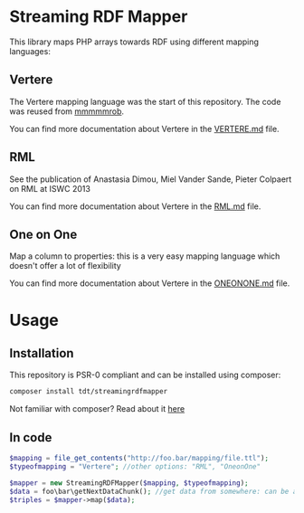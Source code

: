 # Streaming RDF Mapper

This library maps PHP arrays towards RDF using different mapping languages:

## Vertere

The Vertere mapping language was the start of this repository. The code was reused from [mmmmmrob](https://github.com/mmmmmrob/Vertere).

You can find more documentation about Vertere in the [VERTERE.md](VERTERE.md) file.

## RML

See the publication of Anastasia Dimou, Miel Vander Sande, Pieter Colpaert on RML at ISWC 2013

You can find more documentation about Vertere in the [RML.md](RML.md) file.

## One on One

Map a column to properties: this is a very easy mapping language which doesn't offer a lot of flexibility

You can find more documentation about Vertere in the [ONEONONE.md](ONEONONE.md) file.

# Usage

## Installation

This repository is PSR-0 compliant and can be installed using composer:

```bash
composer install tdt/streamingrdfmapper
```

Not familiar with composer? Read about it [here](http://getcomposer.org)

## In code

```php
$mapping = file_get_contents("http://foo.bar/mapping/file.ttl");
$typeofmapping = "Vertere"; //other options: "RML", "OneonOne"

$mapper = new StreamingRDFMapper($mapping, $typeofmapping);
$data = foo\bar\getNextDataChunk(); //get data from somewhere: can be a csv file you've extracted, some data you've scraped or XML or JSON file you've flattened and put into an array
$triples = $mapper->map($data);
```

